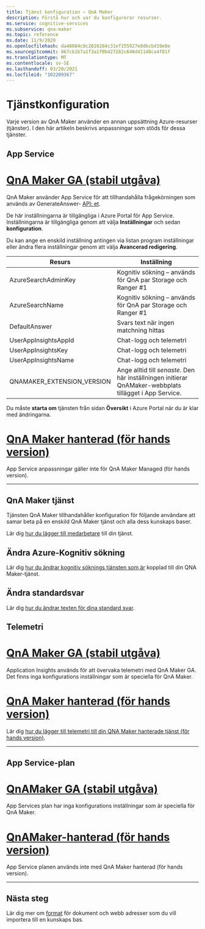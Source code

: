 ```yaml
---
title: Tjänst konfiguration – QnA Maker
description: Förstå hur och var du konfigurerar resurser.
ms.service: cognitive-services
ms.subservice: qna-maker
ms.topic: reference
ms.date: 11/9/2020
ms.openlocfilehash: da46084c8c2616284c31ef155927e8dbcbd19e0e
ms.sourcegitcommit: 867cb1b7a1f3a1f0b427282c648d411d0ca4f81f
ms.translationtype: MT
ms.contentlocale: sv-SE
ms.lasthandoff: 03/20/2021
ms.locfileid: "102209367"
---
```

# <a name="service-configuration"></a>Tjänstkonfiguration

Varje version av QnA Maker använder en annan uppsättning Azure-resurser (tjänster). I den här artikeln beskrivs anpassningar som stöds för dessa tjänster. 

## <a name="app-service"></a>App Service

# <a name="qna-maker-ga-stable-release"></a>[QnA Maker GA (stabil utgåva)](#tab/v1)

QnA Maker använder App Service för att tillhandahålla frågekörningen som används av GenerateAnswer- [API: et](/rest/api/cognitiveservices/qnamaker4.0/runtime/generateanswer).

De här inställningarna är tillgängliga i Azure Portal för App Service. Inställningarna är tillgängliga genom att välja **Inställningar** och sedan **konfiguration**.

Du kan ange en enskild inställning antingen via listan program inställningar eller ändra flera inställningar genom att välja **Avancerad redigering**.

|Resurs|Inställning|
|--|--|
|AzureSearchAdminKey|Kognitiv sökning – används för QnA par Storage och Ranger #1|
|AzureSearchName|Kognitiv sökning – används för QnA par Storage och Ranger #1|
|DefaultAnswer|Svars text när ingen matchning hittas|
|UserAppInsightsAppId|Chat-logg och telemetri|
|UserAppInsightsKey|Chat-logg och telemetri|
|UserAppInsightsName|Chat-logg och telemetri|
|QNAMAKER_EXTENSION_VERSION|Ange alltid till _senaste_. Den här inställningen initierar QnAMaker-webbplats tillägget i App Service.|

Du måste **starta om** tjänsten från sidan **Översikt** i Azure Portal när du är klar med ändringarna.

# <a name="qna-maker-managed-preview-release"></a>[QnA Maker hanterad (för hands version)](#tab/v2)

App Service anpassningar gäller inte för QnA Maker Managed (för hands version).

---

## <a name="qna-maker-service"></a>QnA Maker tjänst

Tjänsten QnA Maker tillhandahåller konfiguration för följande användare att samar beta på en enskild QnA Maker tjänst och alla dess kunskaps baser.

Lär dig [hur du lägger till medarbetare](./reference-role-based-access-control.md) till din tjänst.

## <a name="change-azure-cognitive-search"></a>Ändra Azure-Kognitiv sökning

Lär dig [hur du ändrar kognitiv söknings tjänsten som är](./how-to/configure-QnA-Maker-resources.md#configure-qna-maker-to-use-different-cognitive-search-resource) kopplad till din QNA Maker-tjänst.

## <a name="change-default-answer"></a>Ändra standardsvar

Lär dig [hur du ändrar texten för dina standard svar](How-To/change-default-answer.md). 

## <a name="telemetry"></a>Telemetri

# <a name="qna-maker-ga-stable-release"></a>[QnA Maker GA (stabil utgåva)](#tab/v1)

Application Insights används för att övervaka telemetri med QnA Maker GA. Det finns inga konfigurations inställningar som är speciella för QnA Maker.

# <a name="qna-maker-managed-preview-release"></a>[QnA Maker hanterad (för hands version)](#tab/v2)

Lär dig [hur du lägger till telemetri till din QNA Maker hanterade tjänst (för hands version)](How-To/get-analytics-knowledge-base.md). 

---

## <a name="app-service-plan"></a>App Service-plan

# <a name="qnamaker-ga-stable-release"></a>[QnAMaker GA (stabil utgåva)](#tab/v1)

App Services plan har inga konfigurations inställningar som är speciella för QnA Maker.

# <a name="qnamaker-managed-preview-release"></a>[QnAMaker-hanterad (för hands version)](#tab/v2)

App Service planen används inte med QnA Maker hanterad (för hands version).

---

## <a name="next-steps"></a>Nästa steg

Lär dig mer om [format](reference-document-format-guidelines.md) för dokument och webb adresser som du vill importera till en kunskaps bas.
